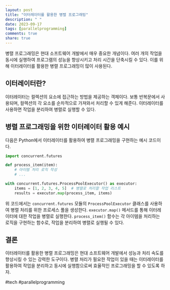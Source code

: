 ```yaml
---
layout: post
title: "이터레이터를 활용한 병렬 프로그래밍"
description: " "
date: 2023-09-17
tags: [parallelprogramming]
comments: true
share: true
---
```


병렬 프로그래밍은 현대 소프트웨어 개발에서 매우 중요한 개념이다. 여러 개의 작업을 동시에 실행하여 프로그램의 성능을 향상시키고 처리 시간을 단축시킬 수 있다. 이를 위해 이터레이터를 활용한 병렬 프로그래밍이 많이 사용된다.

## 이터레이터란?

이터레이터는 컬렉션의 요소에 접근하는 방법을 제공하는 객체이다. 보통 반복문에서 사용되며, 컬렉션의 각 요소를 순차적으로 가져와서 처리할 수 있게 해준다. 이터레이터를 사용하면 작업을 분리하여 병렬로 실행할 수 있다.

## 병렬 프로그래밍을 위한 이터레이터 활용 예시

다음은 Python에서 이터레이터를 활용하여 병렬 프로그래밍을 구현하는 예시 코드이다.

```python
import concurrent.futures

def process_item(item):
    # 아이템 처리 로직 작성
    # ...

with concurrent.futures.ProcessPoolExecutor() as executor:
    items = [1, 2, 3, 4, 5]  # 병렬로 처리할 작업 리스트
    results = executor.map(process_item, items)
```

위 코드에서는 `concurrent.futures` 모듈의 `ProcessPoolExecutor` 클래스를 사용하여 병렬 처리를 위한 프로세스 풀을 생성한다. `executor.map()` 메서드를 통해 이터레이터에 대한 작업을 병렬로 실행한다. `process_item()` 함수는 각 아이템을 처리하는 로직을 구현하는 함수로, 작업을 분리하여 병렬로 실행될 수 있다.

## 결론

이터레이터를 활용한 병렬 프로그래밍은 현대 소프트웨어 개발에서 성능과 처리 속도를 향상시킬 수 있는 강력한 도구이다. 병렬 처리가 필요한 작업이 있을 때는 이터레이터를 활용하여 작업을 분리하고 동시에 실행함으로써 효율적인 프로그래밍을 할 수 있도록 하자.

#tech #parallelprogramming